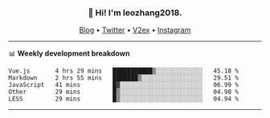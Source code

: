 <h3 align="center">👋 Hi! I'm leozhang2018.</h3>
<p align="center">
  <a href="https://code.leozhang2018.me">Blog</a> •
  <a href="https://twitter.com/leozhang2018">Twitter</a> •
  <a href="https://www.v2ex.com/member/leozhang">V2ex</a> •
  <a href="https://www.instagram.com/leozhanghere">Instagram</a>
</p>

-------

📊 **Weekly development breakdown**
<!--START_SECTION:waka-->
```text
Vue.js       4 hrs 29 mins   ███████████▒░░░░░░░░░░░░░   45.18 % 
Markdown     2 hrs 55 mins   ███████▒░░░░░░░░░░░░░░░░░   29.51 % 
JavaScript   41 mins         █▓░░░░░░░░░░░░░░░░░░░░░░░   06.99 % 
Other        29 mins         █▒░░░░░░░░░░░░░░░░░░░░░░░   04.98 % 
LESS         29 mins         █▒░░░░░░░░░░░░░░░░░░░░░░░   04.94 % 
```
<!--END_SECTION:waka-->
-------
